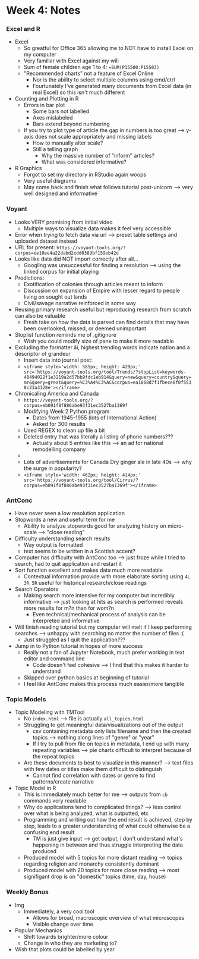 # Week 4: Notes

### Excel and R
- Excel
  - So greatful for Office 365 allowing me to NOT have to install Excel on my computer
  - Very familiar with Excel against my will
  - Sum of female children age 1 to 4: ```=SUM(P15500:P15503)```
  - "Recommended charts" not a feature of Excel Online
    - Nor is the ability to select multiple columns using cmd/ctrl
    - Fourtunately I've generated many documents from Excel data (in real Excel) so this isn't much different
- Counting and Plotting in R
  - Errors in bar plot
    - Some bars not labelled
    - Axes mislabeled
    - Bars extend beyond numbering
  - If you try to plot type of article the gap in numbers is too great --> y-axis does not scale appropriately and missing labels
    - How to manually alter scale?
    - Still a telling graph
      - Why the massive number of "inform" articles?
      - What was considered informative?
- R Graphics
  - Forgot to set my directory in RStudio again woops
  - Very useful diagrams
  - May come back and finish what follows tutorial post-unicorn --> very well designed and informative


### Voyant
- Looks VERY promising from initial video
  - Multiple ways to visualize data makes it feel very accessible
- Error when trying to fetch data via url --> preset table settings and uploaded dataset instead
- URL for present: `https://voyant-tools.org/?corpus=ee10ee4a22dabd2edd0389bf159eb42e`
- Looks like data did NOT import correctly after all...
  - Googling was unsuccessful for finding a resolution --> using the linked corpus for initial playing
- Predictions:
  - Exotification of colonies through articles meant to inform
  - Discussion on expansion of Empire with lesser regard to people living on sought out lands
  - Civil/savage narrative reinforced in some way
- Reusing primary research useful but reproducing research from scratch can also be valuable
  - Fresh take on how the data is parsed can find details that may have been overlooked, missed, or deemed unimportant
- Stoplist function reminds me of .gitignore
  - Wish you could modify size of pane to make it more readable
- Excluding the formatter äì, highest trending words indicate nation and a descriptor of grandeur
  - Insert data into journal post:
  - ```<iframe style='width: 585px; height: 429px;' src='https://voyant-tools.org/tool/Trends/?stopList=keywords-48494022f1e3219a2d57bb9fdc1eb914&query=new&query=country&query=mr&query=great&query=%C3%A4%C3%AC&corpus=ea1868d7f1fbece8f0f5538c23a3128e'></iframe>```
- Chronicaling America and Canada
  - ```https://voyant-tools.org/?corpus=eb091f8f886abe93f31ec3527ba1369f```
  - Modifying Week 2 Python program
    - Dates from 1945-1955 (lots of International Action)
    - Asked for 300 results
  - Used REGEX to clean up file a bit
  - Deleted entry that was literally a listing of phone numbers???
    - Actually about 5 entries like this --> an ad for national remodelling company
  -
  - Lots of advertisements for Canada Dry ginger ale in late 40s --> why the surge in popularity?
  - ```<iframe style='width: 462px; height: 414px;' src='https://voyant-tools.org/tool/Cirrus/?corpus=eb091f8f886abe93f31ec3527ba1369f'></iframe>```


### AntConc
- Have never seen a low resolution application
- Stopwords a new and useful term for me
  - Ability to analyze stopwords good for analyzing history on micro-scale --> "close reading"
- Difficulty understanding search results
  - Way output is formatted
  - text seems to be written in a Scottish accent?
- Computer has difficulty with AntConc too --> just froze while I tried to search, had to quit application and restart it
- Sort function excellent and makes data much more readable
  - Contextual information provide with more elaborate sorting using ```4L 3R 5R``` useful for historical research/close readings
- Search Operators
  - Making search more intensive for my computer but incredibly informative --> just looking at hits as search is performed reveals more results for m?n than for wom?n
    - Even technical/mechanical process of analysis can be interpreted and informative
- Will finish reading tutorial but my computer will melt if I keep performing searches --> unhappy with searching no matter the number of files :(
  - Just struggled as I quit the application???
- Jump in to Python tutorial in hopes of more success
  - Really not a fan of Jupyter Notebook, much prefer working in text editor and command line
    - Code doesn't feel cohesive --> I find that this makes it harder to understand
  - Skipped over python basics at beginning of tutorial
  - I feel like AntConc makes this process much easier/more tangible


### Topic Models
- Topic Modeling with TMTool
  - No ```index.html``` --> file is actually ```all_topics.html```
  - Struggling to get meaningful data/visualizations out of the output
    - csv containing metadata only lists filename and then the created topics --> nothing along lines of "genre" or "year"
    - If I try to pull from file on topics in metadata, I end up with many repeating variables --> pie charts difficult to interpret because of the repeat topics
  - Are these documents to best to visualize in this manner? --> text files with few dates or titles make them difficult to distinguish
    - Cannot find correlation with dates or genre to find patterns/create narrative
- Topic Model in R
  - This is immediately much better for me --> outputs from ```cb``` commands very readable
  - Why do applications tend to complicated things? --> less control over what is being analyzed, what is outputted, etc
  - Programming and writing out how the end result is achieved, step by step, leads to a greater understanding of what could otherwise be a confusing end result
    - TM is just give input --> get output, I don't understand what's happening in between and thus struggle interpreting the data produced
  - Produced model with 5 topics for more distant reading --> topics regarding religion and monarchy consistently dominant
  - Produced model with 20 topics for more close reading --> most signifigant drop is on "domestic" topics (time, day, house)


### Weekly Bonus
- Img
  - Immediately, a very cool tool
    - Allows for broad, macroscopic overview of what microscopes
    - Visible change over time
- Popular Mechanics
  - Shift towards brighter/more colour
  - Change in who they are marketing to?
- Wish that plots could be labelled by year
